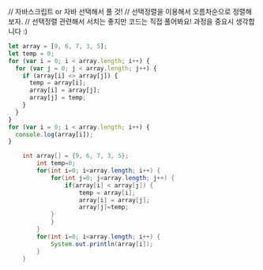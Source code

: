 // 자바스크립트 or 자바 선택해서 풀 것!
// 선택정렬을 이용해서 오름차순으로 정렬해보자.
// 선택정렬 관련해서 서치는 좋지만 코드는 직접 풀어봐요! 과정을 중요시 생각합니다 :)

```js
let array = [9, 6, 7, 3, 5];
let temp = 0;
for (var i = 0; i < array.length; i++) {
  for (var j = 0; j < array.length; j++) {
    if (array[i] <> array[j]) {
      temp = array[i];
      array[i] = array[j];
      array[j] = temp;
    }
  }
}
for (var i = 0; i < array.length; i++) {
  console.log(array[i]);
}
```

```java
	int array[] = {9, 6, 7, 3, 5};
		int temp=0;
		for(int i=0; i<array.length; i++) {
			for(int j=0; j<array.length; j++) {
				if(array[i] < array[j]) {
					temp = array[i];
					array[i] = array[j];
					array[j]=temp;
			}
			}
		}
		for(int i=0; i<array.length; i++) {
			System.out.println(array[i]);
		}
	}
```
